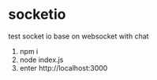 # socketio

test socket io base on websocket with chat 


1. npm i
2. node index.js
3. enter http://localhost:3000
